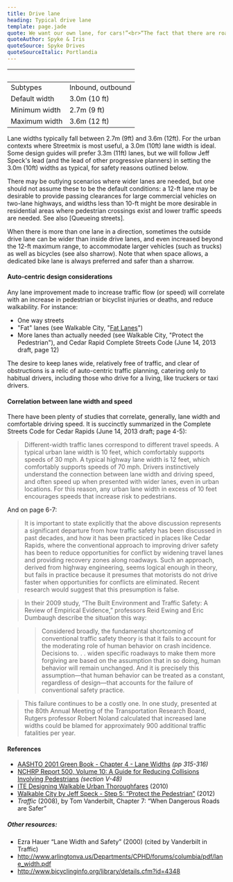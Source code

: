```yaml
---
title: Drive lane
heading: Typical drive lane
template: page.jade
quote: We want our own lane, for cars!”<br>“The fact that there are roads sort of implies that they’re for cars.
quoteAuthor: Spyke & Iris
quoteSource: Spyke Drives
quoteSourceItalic: Portlandia
---
```



&nbsp;                   | &nbsp;
------------------------ | --------------------
Subtypes                 | Inbound, outbound
Default width            | 3.0m (10 ft)
Minimum width            | 2.7m (9 ft)
Maximum width            | 3.6m (12 ft)


Lane widths typically fall between 2.7m (9ft) and 3.6m (12ft). For the urban contexts where Streetmix is most useful, a 3.0m (10ft) lane width is ideal. Some design guides will prefer 3.3m (11ft) lanes, but we will follow Jeff Speck's lead (and the lead of other progressive planners) in setting the 3.0m (10ft) widths as typical, for safety reasons outlined below.

There may be outlying scenarios where wider lanes are needed, but one should not assume these to be the default conditions: a 12-ft lane may be desirable to provide passing clearances for large commercial vehicles on two-lane highways, and widths less than 10-ft might be more desirable in residential areas where pedestrian crossings exist and lower traffic speeds are needed. See also [Queueing streets].

When there is more than one lane in a direction, sometimes the outside drive lane can be wider than inside drive lanes, and even increased beyond the 12-ft maximum range, to accommodate larger vehicles (such as trucks) as well as bicycles (see also sharrow). Note that when space allows, a dedicated bike lane is always preferred and safer than a sharrow.

#### Auto-centric design considerations

Any lane improvement made to increase traffic flow (or speed) will correlate with an increase in pedestrian or bicyclist injuries or deaths, and reduce walkability. For instance:

  * One way streets
  * "Fat" lanes (see Walkable City, "[Fat Lanes](https://gist.githubusercontent.com/louh/9f75daf8acb37e2040b7)")
  * More lanes than actually needed (see Walkable City, "Protect the Pedestrian"), and Cedar Rapid Complete Streets Code (June 14, 2013 draft, page 12)

The desire to keep lanes wide, relatively free of traffic, and clear of obstructions is a relic of auto-centric traffic planning, catering only to habitual drivers, including those who drive for a living, like truckers or taxi drivers.

#### Correlation between lane width and speed

There have been plenty of studies that correlate, generally, lane width and comfortable driving speed. It is succinctly summarized in the Complete Streets Code for Cedar Rapids (June 14, 2013 draft; page 4-5):

> Different-width traffic lanes correspond to different travel speeds. A typical urban lane width is 10 feet, which comfortably supports speeds of 30 mph. A typical highway lane width is 12 feet, which comfortably supports speeds of 70 mph. Drivers instinctively understand the connection between lane width and driving speed, and often speed up when presented with wider lanes, even in urban locations. For this reason, any urban lane width in excess of 10 feet encourages speeds that increase risk to pedestrians.

And on page 6-7:

> It is important to state explicitly that the above discussion represents a significant departure from how traffic safety has been discussed in past decades, and how it has been practiced in places like Cedar Rapids, where the conventional approach to improving driver safety has been to reduce opportunities for conflict by widening travel lanes and providing recovery zones along roadways. Such an approach, derived from highway engineering, seems logical enough in theory, but fails in practice because it presumes that motorists do not drive faster when opportunities for conflicts are eliminated. Recent research would suggest that this presumption is false.

> In their 2009 study, “The Built Environment and Traffic Safety: A Review of Empirical Evidence,” professors Reid Ewing and Eric Dumbaugh describe the situation this way:

>> Considered broadly, the fundamental shortcoming of conventional traffic safety theory is that it fails to account for the moderating role of human behavior on crash incidence. Decisions to. . . widen specific roadways to make them more forgiving are based on the assumption that in so doing, human behavior will remain unchanged. And it is precisely this assumption—that human behavior can be treated as a constant, regardless of design—that accounts for the failure of conventional safety practice.

> This failure continues to be a costly one. In one study, presented at the 80th Annual Meeting of the Transportation Research Board, Rutgers professor Robert Noland calculated that increased lane widths could be blamed for approximately 900 additional traffic fatalities per year.


#### References

* [AASHTO 2001 Green Book - Chapter 4 - Lane Widths][1] _(pp 315-316)_
* [NCHRP Report 500, Volume 10: A Guide for Reducing Collisions Involving Pedestrians][2] _(section V-48)_
* [ITE Designing Walkable Urban Thoroughfares][3] (2010)
* [Walkable City by Jeff Speck - Step 5: “Protect the Pedestrian”][4] (2012)
* _Traffic_ (2008), by Tom Vanderbilt, Chapter 7: “When Dangerous Roads are Safer”

[1]: https://gist.github.com/louh/9ed5e8585878db8034c6
[2]: http://onlinepubs.trb.org/onlinepubs/nchrp/nchrp_rpt_500v10.pdf
[3]: http://www.ite.org/emodules/scriptcontent/orders/ProductDetail.cfm?pc=RP-036A-E
[4]: https://gist.github.com/louh/921ca2e36cf2a7e5df49



##### Other resources:
- Ezra Hauer “Lane Width and Safety” (2000) (cited by Vanderbilt in Traffic)
- http://www.arlingtonva.us/Departments/CPHD/forums/columbia/pdf/lane_width.pdf
- http://www.bicyclinginfo.org/library/details.cfm?id=4348

